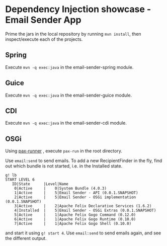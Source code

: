 Dependency Injection showcase - Email Sender App
===

Prime the jars in the local repository by running `mvn install`, then inspect/execute each of the projects.

Spring
--

Execute `mvn -q exec:java` in the email-sender-spring module.

Guice
--

Execute `mvn -q exec:java` in the email-sender-guice module.

CDI
---

Execute `mvn -q exec:java` in the email-sender-cdi module.

OSGi
--

Using [pax-runner](https://ops4j1.jira.com/wiki/display/paxrunner/Pax+Runner) , execute `pax-run` in the root directory.

Use `email:send` to send emails. To add a new RecipientFinder in the fly, find out which bundle is not started,
i.e. in the Installed state. 

	g! lb
	START LEVEL 6
	   ID|State      |Level|Name
	    0|Active     |    0|System Bundle (4.0.3)
	    1|Active     |    5|Email Sender - API (0.0.1.SNAPSHOT)
	    2|Active     |    5|Email Sender - OSGi implementation (0.0.1.SNAPSHOT)
	    3|Active     |    2|Apache Felix Declarative Services (1.6.2)
	    4|Installed  |    5|Email Sender - OSGi Extras (0.0.1.SNAPSHOT)
	    5|Active     |    1|Apache Felix Gogo Command (0.12.0)
	    6|Active     |    1|Apache Felix Gogo Runtime (0.10.0)
	    7|Active     |    1|Apache Felix Gogo Shell (0.10.0)

and start it using `g! start 4`. Use `email:send` to send emails again, and see the different output.
